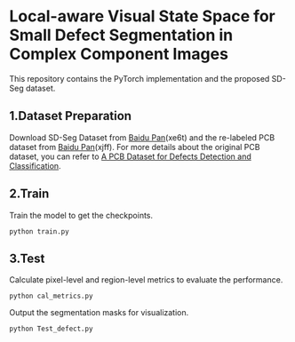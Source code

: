 # Local-aware Visual State Space for Small Defect Segmentation in Complex Component Images
This repository contains the PyTorch implementation and the proposed SD-Seg dataset.
## 1.Dataset Preparation
Download SD-Seg Dataset from [Baidu Pan](https://pan.baidu.com/s/1vRS-fsPuleSmrHHmG1qq9w?pwd=xe6t)(xe6t) and the re-labeled PCB dataset from [Baidu Pan](https://pan.baidu.com/s/1Sr1-80vWShheDnOAV2-FOA?pwd=xjff)(xjff). For more details about the original PCB dataset, you can refer to [A PCB Dataset for Defects Detection and Classification](http://arxiv.org/abs/1901.08204).

## 2.Train
Train the model to get the checkpoints.
```
python train.py
```

## 3.Test
Calculate pixel-level and region-level metrics to evaluate the performance.
```
python cal_metrics.py
```

Output the segmentation masks for visualization.
```
python Test_defect.py
```
